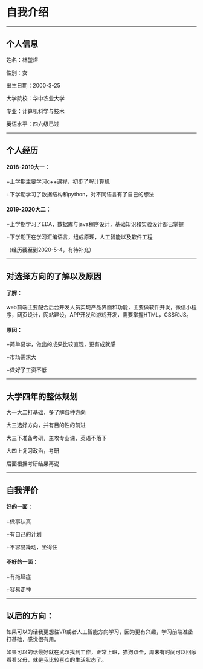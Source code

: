 # 自我介绍

---

## 个人信息

姓名：林堃煜

性别：女

出生日期：2000-3-25

大学院校：华中农业大学

专业：计算机科学与技术

英语水平：四六级已过

---



## 个人经历

#### 2018-2019大一：

+上学期主要学习c++课程，初步了解计算机

+下学期学习了数据结构和python，对不同语言有了自己的想法

#### 2019-2020大二：

+上学期学习了EDA，数据库与java程序设计，基础知识和实验设计都已掌握

+下学期正在学习汇编语言，组成原理，人工智能以及软件工程

（经历截至到2020-5-4，有待补充）



---



## 对选择方向的了解以及原因

#### 了解：

web前端主要配合后台开发人员实现产品界面和功能，主要做软件开发，微信小程序，网页设计，网站建设，APP开发和游戏开发，需要掌握HTML，CSS和JS。

#### 原因：

+简单易学，做出的成果比较直观，更有成就感

+市场需求大

+做好了工资不低

---



## 大学四年的整体规划

大一大二打基础，多了解各种方向

大三选好方向，并有目的性的前进

大三下准备考研，主攻专业课，英语不落下

大四上复习政治，考研

后面根据考研结果再说



---



## 自我评价

#### 好的一面：

+做事认真

+有自己的计划

+不容易躁动，坐得住

#### 不好的一面：

+有拖延症

+容易走神

---

## 以后的方向：

如果可以的话我更想往VR或者人工智能方向学习，因为更有兴趣，学习前端准备打基础，感觉很有用。

如果可以的话最好就在武汉找到工作，正常上班，猫狗双全，周末有时间可以回家看看父母，就是我比较喜欢的生活状态了。
